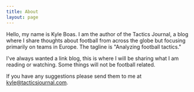 ```yaml
---
title: About
layout: page
---
```


Hello, my name is Kyle Boas. I am the author of the Tactics Journal, a blog where I share thoughts about football from across the globe but focusing primarily on teams in Europe. The tagline is "Analyzing football tactics." 

I've always wanted a link blog, this is where I will be sharing what I am reading or watching. Some things will not be football related.

If you have any suggestions please send them to me at kyle@tacticsjournal.com. 